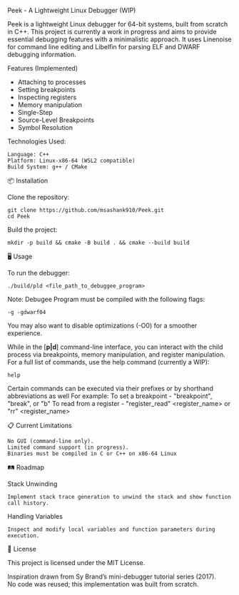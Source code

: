 Peek - A Lightweight Linux Debugger (WIP)

Peek is a lightweight Linux debugger for 64-bit systems, built from scratch in C++. This project is currently a work in progress and aims to provide essential debugging features with a minimalistic approach. It uses Linenoise for command line editing and Libelfin for parsing ELF and DWARF debugging information.

Features (Implemented)

- Attaching to processes
- Setting breakpoints
- Inspecting registers
- Memory manipulation
- Single-Step
- Source-Level Breakpoints
- Symbol Resolution

Technologies Used:

    Language: C++
    Platform: Linux-x86-64 (WSL2 compatible)
    Build System: g++ / CMake

📦 Installation

Clone the repository:

    git clone https://github.com/msashank910/Peek.git
    cd Peek

Build the project:

    mkdir -p build && cmake -B build . && cmake --build build

🖥 Usage

To run the debugger:
    
    ./build/pld <file_path_to_debuggee_program>

Note: Debugee Program must be compiled with the following flags:

    -g -gdwarf04

You may also want to disable optimizations (-O0) for a smoother experience.

While in the [__p|d__] command-line interface, you can interact with the child process via breakpoints, memory manipulation, and register manipulation.
For a full list of commands, use the help command (currently a WIP):

    help

Certain commands can be executed via their prefixes or by shorthand abbreviations as well
For example:
    To set a breakpoint - "breakpoint", "break", or "b"
    To read from a register - "register_read" <register_name> or "rr" <register_name>

📋 Current Limitations

    No GUI (command-line only).
    Limited command support (in progress).
    Binaries must be compiled in C or C++ on x86-64 Linux

🛤 Roadmap

Stack Unwinding

    Implement stack trace generation to unwind the stack and show function call history.

Handling Variables

    Inspect and modify local variables and function parameters during execution.

📄 License

This project is licensed under the MIT License.

Inspiration drawn from Sy Brand’s mini-debugger tutorial series (2017).  
No code was reused; this implementation was built from scratch.
